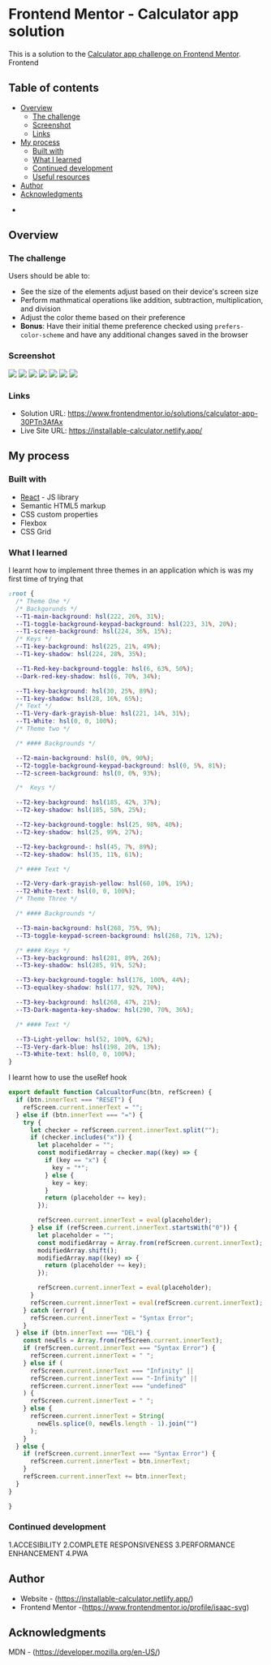 # Frontend Mentor - Calculator app solution
This is a solution to the [Calculator app challenge on Frontend Mentor](https://www.frontendmentor.io/challenges/calculator-app-9lteq5N29). Frontend 

## Table of contents

- [Overview](#overview)
  - [The challenge](#the-challenge)
  - [Screenshot](#screenshot)
  - [Links](#links)
- [My process](#my-process)
  - [Built with](#built-with)
  - [What I learned](#what-i-learned)
  - [Continued development](#continued-development)
  - [Useful resources](#useful-resources)
- [Author](#author)
- [Acknowledgments](#acknowledgments)

*

## Overview

### The challenge

Users should be able to:

- See the size of the elements adjust based on their device's screen size
- Perform mathmatical operations like addition, subtraction, multiplication, and division
- Adjust the color theme based on their preference
- **Bonus**: Have their initial theme preference checked using `prefers-color-scheme` and have any additional changes saved in the browser

### Screenshot

![](./screenshot.jpg)
![](src/assets/images/ThemeOne.png)
![](src/assets/images/ThemeTwo.png.png)
![](src/assets/images/ThemeThree.png)
![](src/assets/images/ThemeOne-mobile.png)
![](src/assets/images/ThemeTwo-mobile.png.png)
![](src/assets/images/ThemeThree-mobile.png)







### Links

- Solution URL: https://www.frontendmentor.io/solutions/calculator-app-30PTn3AfAx
- Live Site URL: https://installable-calculator.netlify.app/

## My process

### Built with

- [React](https://reactjs.org/) - JS library
- Semantic HTML5 markup
- CSS custom properties
- Flexbox
- CSS Grid






### What I learned



I learnt how to implement three themes in an application which is was my first time of trying that 


```css
:root {
  /* Theme One */
  /* Backgorunds */
  --T1-main-background: hsl(222, 26%, 31%);
  --T1-toggle-background-keypad-background: hsl(223, 31%, 20%);
  --T1-screen-background: hsl(224, 36%, 15%);
  /* Keys */
  --T1-key-background: hsl(225, 21%, 49%);
  --T1-key-shadow: hsl(224, 28%, 35%);

  --T1-Red-key-background-toggle: hsl(6, 63%, 50%);
  --Dark-red-key-shadow: hsl(6, 70%, 34%);

  --T1-key-background: hsl(30, 25%, 89%);
  --T1-key-shadow: hsl(28, 16%, 65%);
  /* Text */
  --T1-Very-dark-grayish-blue: hsl(221, 14%, 31%);
  --T1-White: hsl(0, 0, 100%);
  /* Theme two */

  /* #### Backgrounds */

  --T2-main-background: hsl(0, 0%, 90%);
  --T2-toggle-background-keypad-background: hsl(0, 5%, 81%);
  --T2-screen-background: hsl(0, 0%, 93%);

  /*  Keys */

  --T2-key-background: hsl(185, 42%, 37%);
  --T2-key-shadow: hsl(185, 58%, 25%);

  --T2-key-background-toggle: hsl(25, 98%, 40%);
  --T2-key-shadow: hsl(25, 99%, 27%);

  --T2-key-background-: hsl(45, 7%, 89%);
  --T2-key-shadow: hsl(35, 11%, 61%);

  /* #### Text */

  --T2-Very-dark-grayish-yellow: hsl(60, 10%, 19%);
  --T2-White-text: hsl(0, 0, 100%);
  /* Theme Three */

  /* #### Backgrounds */

  --T3-main-background: hsl(268, 75%, 9%);
  --T3-toggle-keypad-screen-background: hsl(268, 71%, 12%);

  /* #### Keys */
  --T3-key-background: hsl(281, 89%, 26%);
  --T3-key-shadow: hsl(285, 91%, 52%);

  --T3-key-background-toggle: hsl(176, 100%, 44%);
  --T3-equalkey-shadow: hsl(177, 92%, 70%);

  --T3-key-background: hsl(268, 47%, 21%);
  --T3-Dark-magenta-key-shadow: hsl(290, 70%, 36%);

  /* #### Text */

  --T3-Light-yellow: hsl(52, 100%, 62%);
  --T3-Very-dark-blue: hsl(198, 20%, 13%);
  --T3-White-text: hsl(0, 0, 100%);
}

```
I learnt how to use the useRef hook 

```js
export default function CalcualtorFunc(btn, refScreen) {
  if (btn.innerText === "RESET") {
    refScreen.current.innerText = "";
  } else if (btn.innerText === "=") {
    try {
      let checker = refScreen.current.innerText.split("");
      if (checker.includes("x")) {
        let placeholder = "";
        const modifiedArray = checker.map((key) => {
          if (key == "x") {
            key = "*";
          } else {
            key = key;
          }
          return (placeholder += key);
        });

        refScreen.current.innerText = eval(placeholder);
      } else if (refScreen.current.innerText.startsWith("0")) {
        let placeholder = "";
        const modifiedArray = Array.from(refScreen.current.innerText);
        modifiedArray.shift();
        modifiedArray.map((key) => {
          return (placeholder += key);
        });

        refScreen.current.innerText = eval(placeholder);
      }
      refScreen.current.innerText = eval(refScreen.current.innerText);
    } catch (error) {
      refScreen.current.innerText = "Syntax Error";
    }
  } else if (btn.innerText === "DEL") {
    const newEls = Array.from(refScreen.current.innerText);
    if (refScreen.current.innerText === "Syntax Error") {
      refScreen.current.innerText = " ";
    } else if (
      refScreen.current.innerText === "Infinity" ||
      refScreen.current.innerText === "-Infinity" ||
      refScreen.current.innerText === "undefined"
    ) {
      refScreen.current.innerText = " ";
    } else {
      refScreen.current.innerText = String(
        newEls.splice(0, newEls.length - 1).join("")
      );
    }
  } else {
    if (refScreen.current.innerText === "Syntax Error") {
      refScreen.current.innerText = btn.innerText;
    }
    refScreen.current.innerText += btn.innerText;
  }
}

}
```




### Continued development
1.ACCESIBILITY
2.COMPLETE RESPONSIVENESS
3.PERFORMANCE ENHANCEMENT
4.PWA







## Author

- Website - (https://installable-calculator.netlify.app/)
- Frontend Mentor -(https://www.frontendmentor.io/profile/isaac-svg)


## Acknowledgments
MDN - (https://developer.mozilla.org/en-US/)
